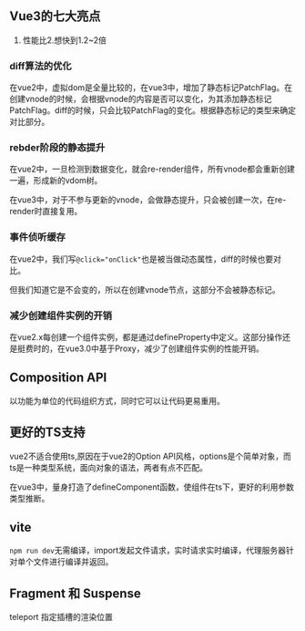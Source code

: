 ## Vue3的七大亮点

1. 性能比2.想快到1.2~2倍

### diff算法的优化

在vue2中，虚拟dom是全量比较的，在vue3中，增加了静态标记PatchFlag。在创建vnode的时候，会根据vnode的内容是否可以变化，为其添加静态标记PatchFlag。diff的时候，只会比较PatchFlag的变化。根据静态标记的类型来确定对比部分。

### rebder阶段的静态提升

在vue2中，一旦检测到数据变化，就会re-render组件，所有vnode都会重新创建一遍，形成新的vdom树。

在vue3中，对于不参与更新的vnode，会做静态提升，只会被创建一次，在re-render时直接复用。

### 事件侦听缓存

在vue2中，我们写`@click="onClick"`也是被当做动态属性，diff的时候也要对比。

但我们知道它是不会变的，所以在创建vnode节点，这部分不会被静态标记。

### 减少创建组件实例的开销

在vue2.x每创建一个组件实例，都是通过defineProperty中定义。这部分操作还是挺费时的，在vue3.0中基于Proxy，减少了创建组件实例的性能开销。

## Composition API

以功能为单位的代码组织方式，同时它可以让代码更易重用。

## 更好的TS支持

vue2不适合使用ts,原因在于vue2的Option API风格，options是个简单对象，而ts是一种类型系统，面向对象的语法，两者有点不匹配。

在vue3中，量身打造了defineComponent函数，使组件在ts下，更好的利用参数类型推断。

## vite

`npm run dev`无需编译，import发起文件请求，实时请求实时编译，代理服务器针对单个文件进行编译并返回。

## Fragment 和 Suspense

teleport 指定插槽的渲染位置

